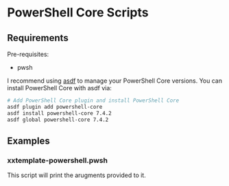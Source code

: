 # PowerShell Core Scripts

## Requirements

Pre-requisites:

- pwsh

I recommend using [asdf](https://asdf-vm.com/guide/getting-started.html) to manage your PowerShell Core versions. You can install PowerShell Core with asdf via:

```bash
# Add PowerShell Core plugin and install PowerShell Core
asdf plugin add powershell-core
asdf install powershell-core 7.4.2
asdf global powershell-core 7.4.2
```

## Examples

### xxtemplate-powershell.pwsh

This script will print the arugments provided to it.
